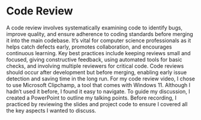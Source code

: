 # Code Review
A code review involves systematically examining code to identify bugs, improve quality, and ensure adherence to coding standards before merging it into the main codebase. It’s vital for computer science professionals as it helps catch defects early, promotes collaboration, and encourages continuous learning. Key best practices include keeping reviews small and focused, giving constructive feedback, using automated tools for basic checks, and involving multiple reviewers for critical code. Code reviews should occur after development but before merging, enabling early issue detection and saving time in the long run.
For my code review video, I chose to use Microsoft Clipchamp, a tool that comes with Windows 11. Although I hadn’t used it before, I found it easy to navigate. To guide my discussion, I created a PowerPoint to outline my talking points. Before recording, I practiced by reviewing the slides and project code to ensure I covered all the key aspects I wanted to discuss.
